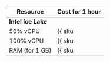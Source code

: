 | Resource       | Cost for 1 hour                                    |
|----------------|----------------------------------------------------|
| **Intel Ice Lake**                                                  |
| 50% vCPU       | {{ sku|ILS|mdb.cluster.kafka.v3.cpu.c50|string }}  |
| 100% vCPU      | {{ sku|ILS|mdb.cluster.kafka.v3.cpu.c100|string }} |
| RAM (for 1 GB) | {{ sku|ILS|mdb.cluster.kafka.v3.ram|string }}      |

